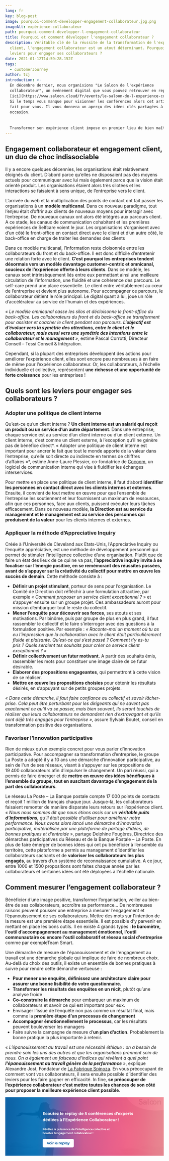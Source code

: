 ```yaml
---
lang: fr
key: blog-post
image: pourquoi-comment-developper-engagement-collaborateur.jpg.png
imageAlt: expérience-collaborateur
path: pourquoi-comment-developper-l-engagement-collaborateur
title: Pourquoi et comment développer l'engagement collaborateur ?
description: Véritable clé de la réussite de la transformation de l'expérience
  client, l'engagement collaborateur est un atout déterminant. Pourquoi ? Quels
  leviers pour engager ses collaborateurs ?
date: 2021-01-12T14:59:28.152Z
tags:
  - customerJourney
author: tcj
introduction: >-
  En décembre dernier, nous organisions "Le Saloon de l'expérience
  collaborateur", un événement digital que vous pouvez retrouver en replay par
  [ici](https://www.saloon.cloud/fr/events/le-saloon-de-l-experience-collaborateur?utm_medium=blog-tessijourney&utm_source=websites&utm_campaign=tci-customercentric&utm_content=hyperlink).
  Si le temps vous manque pour visionner les conférences alors cet article est
  fait pour vous. Il vous donnera un aperçu des idées clés partagées à cet
  occasion. 


  Transformer son expérience client impose en premier lieu de bien maîtriser sa stratégie omnicanale, grâce à une solide cartographie des processus, une modélisation des parcours client et les bons outils. Une fois ce travail effectué, la dernière étape pour réussir à transformer l’expérience client consiste à transformer… l’expérience collaborateur. En effet, ce n’est qu’en s’appuyant sur des collaborateurs engagés, épanouis et écoutés, qu’il sera possible d’offrir une expérience client optimale.
---
```

## Engagement collaborateur et engagement client, un duo de choc indissociable

Il y a encore quelques décennies, les organisations était relativement éloignés du client. D’abord parce qu’elles ne disposaient pas des moyens actuels pour communiquer avec lui mais également parce que la vision était orienté produit. Les organisations étaient alors très silotées et les interactions se faisaient à sens unique, de l’entreprise vers le client.

L’arrivée du web et la multiplication des points de contact ont fait passer les organisations à un **modèle multicanal**. Dans ce nouveau paradigme, tout l’enjeu était d’offrir aux clients de nouveaux moyens pour interagir avec l’entreprise. De nouveaux canaux ont alors été intégrés aux parcours client. A ce stade, les canaux de communication cohabitent et les premières expériences de Selfcare voient le jour. Les organisations s’organisent avec d’un côté le front-office en contact direct avec le client et d’un autre côté, le back-office en charge de traiter les demandes des clients

Dans ce modèle multicanal, l’information reste cloisonnée entre les collaborateurs du front et du back-office. Il est donc difficile d’entretenir une relation forte avec le client. **C’est pourquoi les entreprises tendent désormais vers un modèle davantage customer-centric et omnicanal, soucieux de l’expérience offerte à leurs clients**. Dans ce modèle, les canaux sont intrinsèquement liés entre eux permettant ainsi une meilleure circulation de l’information, une fluidité et une cohérence des parcours. Le self-care prend une place essentielle. Le client entre véritablement au cœur de l’entreprise et devient plus autonome. Pour accompagner ce parcours, le collaborateur détient le rôle principal. Le digital quant à lui, joue un rôle d’accélérateur au service de l’humain et des expériences.

*« Le modèle omnicanal casse les silos et décloisonne le front-office du back-office. Les collaborateurs du front et du back-office se transforment pour assister et coacher le client pendant son parcours. **L’objectif est d’évoluer vers la symétrie des attentions, entre le client et le collaborateur, mais aussi vers une symétrie des intentions entre le collaborateur et le management** »*, estime Pascal Corrotti, Directeur Conseil – Tessi Conseil & Intégration. 

Cependant, si la plupart des entreprises développent des actions pour améliorer l’expérience client, elles sont encore peu nombreuses à en faire de même pour l’expérience collaborateur. Or, les collaborateurs, à l’échelle individuelle et collective, représentent **une** **richesse et une opportunité de forte croissance** pour les entreprises !

## Quels sont les leviers pour engager ses collaborateurs ?

### Adopter une politique de client interne

Qu’est-ce qu’un client interne ? **Un client interne est un salarié qui reçoit un produit ou un service d’un autre département**. Dans une entreprise, chaque service est au service d’un client interne ou d’un client externe. Un client interne, c’est comme un client externe, à l’exception qu’il ne génère pas de bénéfice direct*. « Adopter une politique de client interne est important pour ancrer le fait que tout le monde apporte de la valeur dans l’entreprise, qu’elle soit directe ou indirecte en termes de chiffres d’affaires »*, estime Anne-Laure Plessier, co-fondatrice de [Cocoom](https://cocoom.com/), un logiciel de communication interne qui vise à fluidifier les échanges interservices.

Pour mettre en place une politique de client interne, il faut d’abord **identifier les personnes en contact direct avec les clients internes et externes**. Ensuite, il convient de tout mettre en œuvre pour que l’ensemble de l’entreprise les soutiennent et leur fournissent un maximum de ressources, afin que ces personnes, face aux clients, puissent exécuter leurs tâches efficacement. Dans ce nouveau modèle, **la Direction est au service du management et le management est au service des personnes qui produisent de la valeur** pour les clients internes et externes.

### Appliquer la méthode d’Appreciative Inquiry

Créée à l’Université de Cleveland aux Etats-Unis, l’Appreciative Inquiry ou l’enquête appréciative, est une méthode de développement personnel qui permet de stimuler l’intelligence collective d’une organisation. Plutôt que de faire un état des lieux de ce qui ne va pas, **l’appreciative inquiry invite à se focaliser sur l’énergie positive, en se remémorant des réussites passées, avant de s’appuyer sur la créativité du collectif pour mettre en œuvre les succès de demain**. Cette méthode consiste à :

* **Définir un projet stimulant**, porteur de sens pour l’organisation. Le Comité de Direction doit réfléchir à une formulation attractive, par exemple *« Comment proposer un service client exceptionnel ? »* et s’appuyer ensuite sur un groupe projet. Ces ambassadeurs auront pour mission d’embarquer tout le reste du collectif.
* **Mener l’enquête pour découvrir ses forces**, ses atouts et ses motivations. Par binôme, puis par groupe de plus en plus grand, il faut rassembler le collectif et le faire s’interroger avec des questions à la formulation positive. Par exemple : *« Raconte-moi un moment où tu as eu l’impression que la collaboration avec le client était particulièrement fluide et plaisante. Qu’est-ce qui s’est passé ? Comment t’y es-tu pris ? Quels seraient tes souhaits pour créer ce service client exceptionnel ? »*
* **Définir collectivement un futur motivant.** A partir des souhaits émis, rassembler les mots pour constituer une image claire de ce futur désirable.
* **Elaborer des propositions engageantes**, qui permettront à cette vision de se réaliser.
* **Mettre en œuvre les propositions choisies** pour obtenir les résultats désirés, en s’appuyant sur de petits groupes projets.

*« Dans cette démarche, il faut faire confiance au collectif et savoir lâcher-prise. Cela peut être perturbant pour les dirigeants qui ne savent pas exactement ce qu’il va se passer, mais bien souvent, ils seront touchés de réaliser que leurs collaborateurs ne demandent rien d’extravagant et qu’ils sont déjà très engagés pour l’entreprise »*, assure Sylvain Boutet, conseil en transformation positive des organisations.

### Favoriser l’Innovation participative

Rien de mieux qu’un exemple concret pour vous parler d’innovation participative. Pour accompagner sa transformation d’entreprise, le groupe La Poste a adopté il y a 10 ans une démarche d’innovation participative, au sein de l'un de ses réseaux, visant à s’appuyer sur les propositions de 19 400 collaborateurs afin d’impulser le changement. Un pari réussi, qui a permis de faire émerger et de **mettre en œuvre des idées bénéfiques à l’ensemble du groupe, tout en suscitant davantage d’engagement de la part des collaborateurs**.

Le réseau La Poste – La Banque postale compte 17 000 points de contacts et reçoit 1 million de français chaque jour. Jusque-là, les collaborateurs faisaient remonter de manière disparate leurs retours sur l’expérience client. *« Nous nous sommes dit que nous étions assis sur un **véritable puits d’informations**, qu’il était possible d’utiliser pour améliorer notre performance. Nous avons alors lancé une démarche d’innovation participative, matérialisée par une plateforme de partage d’idées, de bonnes pratiques et d’entraide »*, partage Delphine Fougères, Directrice des démarches participatives du Réseau et de la Banque Postale – La Poste. En plus de faire émerger de bonnes idées qui ont pu bénéficier à l’ensemble du territoire, cette plateforme a permis au management d’identifier les collaborateurs sachants et de **valoriser les collaborateurs les plus engagés**, au travers d’un système de reconnaissance cumulative. A ce jour, entre 1000 et 1500 propositions sont faites chaque année par les collaborateurs et certaines idées ont été déployées à l'échelle nationale. 

## Comment mesurer l’engagement collaborateur ?

Bénéficier d’une image positive, transformer l’organisation, veiller au bien-être de ses collaborateurs, accroître sa performance… De nombreuses raisons peuvent pousser une entreprise à mesurer l’engagement et l’épanouissement de ses collaborateurs. Mettre des mots sur l'intention de la mesure est une première étape essentielle. Il est possible d’y parvenir en mettant en place les bons outils. Il en existe 4 grands types : **le baromètre, l'outil d’accompagnement au management émotionnel, l'outil communautaire ou encore l'outil collaboratif et réseau social d'entreprise** comme par exempleTeam Smart.

Une démarche de mesure de l'épanouissement  et de l'engagement au travail est une démarche globale qui implique de faire de nombreux choix. Au-delà du choix des outils, il existe un ensemble de bonnes pratiques à suivre pour rendre cette démarche vertueuse :

* **Pour mener une enquête, définissez une architecture claire pour assurer une bonne lisibilité de votre questionnaire.**
* **Transformer les résultats des enquêtes en un récit**, plutôt qu’une analyse froide
* **Co-construire la démarche** pour embarquer un maximum de collaborateurs et savoir ce qui est important pour eux.
* Envisager l’issue de l’enquête non pas comme un résultat final, mais comme la **première étape d’un processus de changement**
* **Accompagner émotionnellement le processus**, car les résultats peuvent bouleverser les managers 
* Faire suivre la campagne de mesure d’**un plan d’action.** Probablement la bonne pratique la plus importante à retenir. 

*« L’épanouissement au travail est une nécessité éthique : on a besoin de prendre soin les uns des autres et que les organisations prennent soin de nous. On a également un faisceau d’indices qui révèlent à quel point **l’épanouissement au travail génère de la performance** »*, explique Alexandre Jost, Fondateur de [La Fabrique Spinoza](https://fabriquespinoza.fr/qui-sommes-nous/). En vous préoccupant de comment vont vos collaborateurs, il sera ensuite possible d’identifier des leviers pour les faire gagner en efficacité. In fine, **se préoccuper de l’expérience collaborateur c’est mettre toutes les chances de son côté pour proposer la meilleure expérience client possible**.

[![replay-saloon-experience-collaborateur](banniere_saloon_ex_350x950px.png "Ecoutez le replay du saloon de l'expérience collaborateur")](https://www.saloon.cloud/fr/events/le-saloon-de-l-experience-collaborateur?utm_medium=blog-tessijourney&utm_source=websites&utm_campaign=tci-customercentric&utm_content=in-article-banner)
